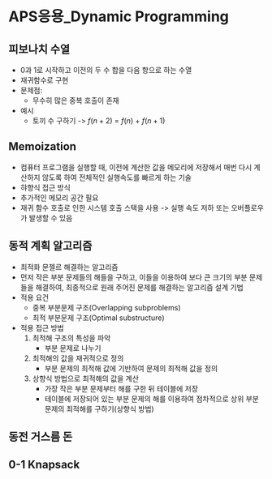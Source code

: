 # APS응용_Dynamic Programming

## 피보나치 수열
* 0과 1로 시작하고 이전의 두 수 합을 다음 항으로 하는 수열
* 재귀함수로 구현
* 문제점:
    - 무수히 많은 중복 호출이 존재
* 예시
    - 토끼 수 구하기 -> $f(n + 2)$ = $f(n)$ + $f(n + 1)$

## Memoization
* 컴퓨터 프로그램을 실행할 때, 이전에 계산한 값을 메모리에 저장해서 매번 다시 계산하지 않도록 하여 전체적인 실행속도를 빠르게 하는 기술
* 햐향식 접근 방식
* 추가적인 메모리 공간 필요
* 재귀 함수 호출로 인한 시스템 호출 스택을 사용 -> 실행 속도 저하 또는 오버플로우가 발생할 수 있음

## 동적 계획 알고리즘
* 최적화 문젤르 해결하는 알고리즘
* 먼저 작은 부분 문제들의 해들을 구하고, 이들을 이용하여 보다 큰 크기의 부분 문제들을 해결하여, 최종적으로 원래 주어진 문제를 해결하는 알고리즘 설계 기법
* 적용 요건
    - 중복 부분문제 구조(Overlapping subproblems)
    - 최적 부분문제 구조(Optimal substructure)
* 적용 접근 방법
    1. 최적해 구조의 특성을 파악
        - 부분 문제로 나누기
    2. 최적해의 값을 재귀적으로 정의
        - 부분 문제의 최적해 값에 기반하여 문제의 최적해 값을 정의
    3. 상향식 방법으로 최적해의 값을 계산
        - 가장 작은 부분 문제부터 해를 구한 뒤 테이블에 저장
        - 테이블에 저장되어 있는 부분 문제의 해를 이용하여 점차적으로 상위 부분 문제의 최적해를 구하기(상향식 방법)

## 동전 거스름 돈

## 0-1 Knapsack